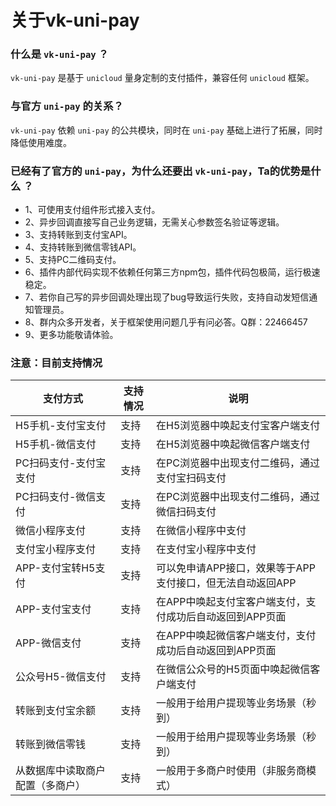 # 关于vk-uni-pay

### 什么是 `vk-uni-pay` ？
`vk-uni-pay` 是基于 `unicloud` 量身定制的支付插件，兼容任何 `unicloud` 框架。

### 与官方 `uni-pay` 的关系？
`vk-uni-pay` 依赖 `uni-pay` 的公共模块，同时在 `uni-pay` 基础上进行了拓展，同时降低使用难度。

### 已经有了官方的 `uni-pay`，为什么还要出 `vk-uni-pay`，Ta的优势是什么 ？

* 1、可使用支付组件形式接入支付。
* 2、异步回调直接写自己业务逻辑，无需关心参数签名验证等逻辑。
* 3、支持转账到支付宝API。
* 4、支持转账到微信零钱API。
* 5、支持PC二维码支付。
* 6、插件内部代码实现不依赖任何第三方npm包，插件代码包极简，运行极速稳定。
* 7、若你自己写的异步回调处理出现了bug导致运行失败，支持自动发短信通知管理员。
* 8、群内众多开发者，关于框架使用问题几乎有问必答。Q群：22466457
* 9、更多功能敬请体验。

### 注意：目前支持情况

| 支付方式            | 支持情况      | 说明 | 
|------------------- |-----------|---------|
| H5手机-支付宝支付   |   支持    | 在H5浏览器中唤起支付宝客户端支付 |
| H5手机-微信支付     | 支持    | 在H5浏览器中唤起微信客户端支付  | 
| PC扫码支付-支付宝支付   |   支持    |  在PC浏览器中出现支付二维码，通过支付宝扫码支付 |
| PC扫码支付-微信支付   |   支持    |  在PC浏览器中出现支付二维码，通过微信扫码支付 |
| 微信小程序支付   |   支持    | 在微信小程序中支付 |
| 支付宝小程序支付   |   支持    |  在支付宝小程序中支付 |
| APP-支付宝转H5支付   |   支持    | 可以免申请APP接口，效果等于APP支付接口，但无法自动返回APP |
| APP-支付宝支付   |   支持    | 在APP中唤起支付宝客户端支付，支付成功后自动返回到APP页面 |
| APP-微信支付   |   支持    |  在APP中唤起微信客户端支付，支付成功后自动返回到APP页面 |
| 公众号H5-微信支付   |   支持    | 在微信公众号的H5页面中唤起微信客户端支付 |
| 转账到支付宝余额   |   支持    | 一般用于给用户提现等业务场景（秒到） |
| 转账到微信零钱   |   支持  | 一般用于给用户提现等业务场景（秒到） |
| 从数据库中读取商户配置（多商户）   | 支持  | 一般用于多商户时使用（非服务商模式）|